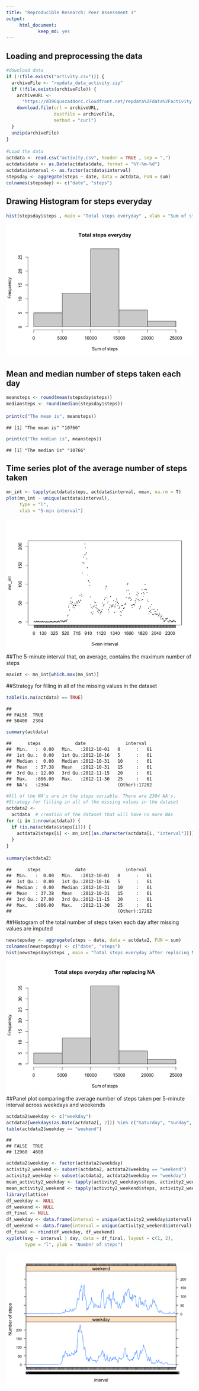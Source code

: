 ```yaml
---
title: "Reproducible Research: Peer Assessment 1"
output:
     html_document:
            keep_md: yes
---
```


## Loading and preprocessing the data

```r
#download data
if (!(file.exists("activity.csv"))) {
  archiveFile <- "repdata_data_activity.zip"
  if (!file.exists(archiveFile)) {
    archiveURL <-
      "https://d396qusza40orc.cloudfront.net/repdata%2Fdata%2Factivity.zip"
    download.file(url = archiveURL,
                  destfile = archiveFile,
                  method = "curl")
  }
  unzip(archiveFile)
}

#Load the data
actdata <- read.csv("activity.csv", header = TRUE , sep = ",")
actdata$date <- as.Date(actdata$date, format = "%Y-%m-%d")
actdata$interval <- as.factor(actdata$interval)
stepsday <- aggregate(steps ~ date, data = actdata, FUN = sum)
colnames(stepsday) <- c("date", "steps")
```
## Drawing Histogram for steps everyday

```r
hist(stepsday$steps , main = "Total steps everyday" , xlab = "Sum of steps")
```

![](PA1_template_files/figure-html/unnamed-chunk-2-1.png)<!-- -->
## Mean and median number of steps taken each day

```r
meansteps <- round(mean(stepsday$steps))
mediansteps <- round(median(stepsday$steps))

print(c("The mean is", meansteps))
```

```
## [1] "The mean is" "10766"
```

```r
print(c("The median is", meansteps))
```

```
## [1] "The median is" "10766"
```
## Time series plot of the average number of steps taken

```r
mn_int <- tapply(actdata$steps, actdata$interval, mean, na.rm = T)
plot(mn_int ~ unique(actdata$interval),
     type = "l",
     xlab = "5-min interval")
```

![](PA1_template_files/figure-html/unnamed-chunk-4-1.png)<!-- -->
##The 5-minute interval that, on average, contains the maximum number of steps

```r
maxint <- mn_int[which.max(mn_int)]
```
##Strategy for filling in all of the missing values in the dataset

```r
table(is.na(actdata) == TRUE)
```

```
## 
## FALSE  TRUE 
## 50400  2304
```

```r
summary(actdata)
```

```
##      steps             date               interval    
##  Min.   :  0.00   Min.   :2012-10-01   0      :   61  
##  1st Qu.:  0.00   1st Qu.:2012-10-16   5      :   61  
##  Median :  0.00   Median :2012-10-31   10     :   61  
##  Mean   : 37.38   Mean   :2012-10-31   15     :   61  
##  3rd Qu.: 12.00   3rd Qu.:2012-11-15   20     :   61  
##  Max.   :806.00   Max.   :2012-11-30   25     :   61  
##  NA's   :2304                          (Other):17202
```

```r
#All of the NA's are in the steps variable. There are 2304 NA's.
#Strategy for filling in all of the missing values in the dataset
actdata2 <-
  actdata  # creation of the dataset that will have no more NAs
for (i in 1:nrow(actdata)) {
  if (is.na(actdata$steps[i])) {
    actdata2$steps[i] <- mn_int[[as.character(actdata[i, "interval"])]]
  }
}

summary(actdata2)
```

```
##      steps             date               interval    
##  Min.   :  0.00   Min.   :2012-10-01   0      :   61  
##  1st Qu.:  0.00   1st Qu.:2012-10-16   5      :   61  
##  Median :  0.00   Median :2012-10-31   10     :   61  
##  Mean   : 37.38   Mean   :2012-10-31   15     :   61  
##  3rd Qu.: 27.00   3rd Qu.:2012-11-15   20     :   61  
##  Max.   :806.00   Max.   :2012-11-30   25     :   61  
##                                        (Other):17202
```
##Histogram of the total number of steps taken each day after missing values are imputed

```r
newstepsday <- aggregate(steps ~ date, data = actdata2, FUN = sum)
colnames(newstepsday) <- c("date", "steps")
hist(newstepsday$steps , main = "Total steps everyday after replacing NA" , xlab = "Sum of steps")
```

![](PA1_template_files/figure-html/unnamed-chunk-7-1.png)<!-- -->
##Panel plot comparing the average number of steps taken per 5-minute interval across weekdays and weekends

```r
actdata2$weekday <- c("weekday")
actdata2[weekdays(as.Date(actdata2[, 2])) %in% c("Saturday", "Sunday", "samedi", "dimanche", "saturday", "sunday", "Samedi", "Dimanche"), ][4] <- c("weekend")
table(actdata2$weekday == "weekend")
```

```
## 
## FALSE  TRUE 
## 12960  4608
```

```r
actdata2$weekday <- factor(actdata2$weekday)
activity2_weekend <- subset(actdata2, actdata2$weekday == "weekend")
activity2_weekday <- subset(actdata2, actdata2$weekday == "weekday")
mean_activity2_weekday <- tapply(activity2_weekday$steps, activity2_weekday$interval, mean)
mean_activity2_weekend <- tapply(activity2_weekend$steps, activity2_weekend$interval, mean)
library(lattice)
df_weekday <- NULL
df_weekend <- NULL
df_final <- NULL
df_weekday <- data.frame(interval = unique(activity2_weekday$interval), avg = as.numeric(mean_activity2_weekday), day = rep("weekday", length(mean_activity2_weekday)))
df_weekend <- data.frame(interval = unique(activity2_weekend$interval), avg = as.numeric(mean_activity2_weekend), day = rep("weekend", length(mean_activity2_weekend)))
df_final <- rbind(df_weekday, df_weekend)
xyplot(avg ~ interval | day, data = df_final, layout = c(1, 2), 
       type = "l", ylab = "Number of steps")
```

![](PA1_template_files/figure-html/unnamed-chunk-8-1.png)<!-- -->
